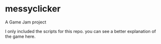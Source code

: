 # messyclicker
A Game Jam project

I only included the scripts for this repo. you can see a better explanation of the game here. 
